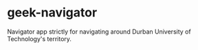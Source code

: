 # geek-navigator
Navigator app strictly for navigating around Durban University of Technology's territory.
